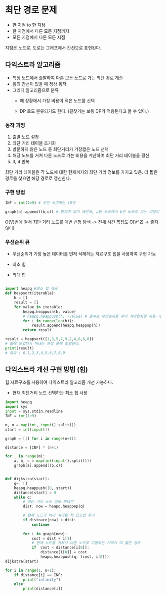 # 최단 경로 문제
- 한 지점 to 한 지점
- 한 지점에서 다른 모든 지점까지
- 모든 지점에서 다른 모든 지점

지점은 노드로, 도로는 그래프에서 간선으로 표현된다.

## 다익스트라 알고리즘
- 특정 노드에서 출발하여 다른 모든 노드로 가는 최단 경로 계산
- 음의 간선이 없을 때 정상 동작
- 그리디 알고리즘으로 분류
    - 매 상황에서 가장 비용이 적은 노드를 선택

    - DP 로도 분류되기도 한다. (길찾기는 보통 DP가 적용된다고 볼 수 있다.)


### 동작 과정
1. 출발 노드 설정
2. 최단 거리 테이블 초기화
3. 방문하지 않은 노드 중 최단거리가 가장짧은 노드 선택
4. 해당 노드를 거쳐 다른 노드로 가는 비용을 계산하여 최단 거리 테이블을 갱신
5. 3, 4 반복

최단 거리 테이블은 각 노드에 대한 현재까지의 최단 거리 정보를 가지고 있음.
더 짧은 경로를 찾으면 해당 경로로 갱신한다.


### 구현 방법
```python
INF = int(1e9) # 무한 의미하는 10억

graph[a].append((b,c)) # 방향이 있기 때문에, a번 노드에서 b번 노드로 가는 비용이 c

```


O(V)번에 걸쳐 최단 거리  노드를 매번 선형 탐색 -> 전체 시간 복잡도 O(V^2)
-> 좋지않다!

### 우선순위 큐
- 우선순위가 가장 높은 데이터를 먼저 삭제하는 자료구조
힙을 사용하여 구현 가능

- 최소 힙
- 최대 힙


```python

import heapq #최소 힙 제공
def heapsort(iterable):
    h = []
    result = []
    for value in iterable:
        heapq.heappush(h, value)
        # heapq.heappush(h, -value) # 음수로 우선순위를 주어 최대힙처럼 사용 가능
        for i in range(len(h)):
            result.append(heapq.heappop(h))
        return result

result = heapsort([1,3,5,7,9,2,4,6,8,0])
# 힙에 넣었다가 꺼내는 과정 통해 정렬된다.
print(result)
# 결과 : 0,1,2,3,4,5,6,7,8,9

```

## 다익스트라 개선 구현 방법 (힙)
힙 자료구조를 사용하여 다익스트라 알고리즘 개선 가능하다.

- 현재 최단거리 노드 선택하는 최소 힙 사용


```python
import heapq
import sys
input = sys.stdin.readline
INF = int(1e9)

n, m = map(int, input().split())
start = int(input())

graph = [[] for i in range(n+1)]

distance = [INF] * (n+1)

for _ in range(m):
    a, b, c = map(int(input().split()))
    graph[a].append((b,c))


def dijkstra(start):
    q=  []
    heapq.heappush((0, start))
    distance[start] = 0
    while q:
        # 최단 거리 노드 정보 꺼내기
        dist, now = heapq.heappop(q)

        # 현재 노드가 이미 처리된 적 있으면 무시
        if distnace[now] < dist:
            continue
        
        for i in graph[now]:
            cost = dist + i[1]
            # 현재 노드를 거쳐서 다른 노드로 이동하는 거리가 더 짧은 경우
            if  cost < distance[i[0]]:
                distance[i[0]] = cost
                heapq.heappush(q, (cost, i[0]))
dijkstra(start)

for i in range(1, n+1):
    if distance[i] == INF:
        print("infinity")
    else:
        print(distance[i])
```
